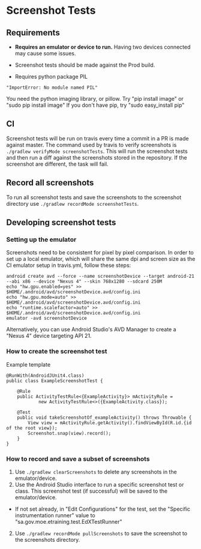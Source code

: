 # Screenshot Tests

## Requirements

* **Requires an emulator or device to run.** Having two devices connected may cause some issues. 

* Screenshot tests should be made against the Prod build.

* Requires python package PIL
```
"ImportError: No module named PIL" 
```
You need the python imaging library, or pillow.
Try "pip install image" or "sudo pip install image"
If you don't have pip, try "sudo easy_install pip"

## CI
Screenshot tests will be run on travis every time a commit in a PR is made against master. The command used by travis to verify screenshots is `./gradlew verifyMode screenshotTests`. This will run the screenshot tests and then run a diff against the screenshots stored in the repository. If the screenshot are different, the task will fail.

## Record all screenshots

To run all screenshot tests and save the screenshots to the screenshot directory use `./gradlew recordMode screenshotTests`.

## Developing screenshot tests

### Setting up the emulator

Screenshots need to be consistent for pixel by pixel comparison. In order to set up a local emulator, which will share the same dpi and screen size as the CI emulator setup in travis.yml, follow these steps:

```
android create avd --force --name screenshotDevice --target android-21 --abi x86 --device "Nexus 4" --skin 768x1280 --sdcard 250M
echo "hw.gpu.enabled=yes" >> $HOME/.android/avd/screenshotDevice.avd/config.ini
echo "hw.gpu.mode=auto" >> $HOME/.android/avd/screenshotDevice.avd/config.ini
echo "runtime.scalefactor=auto" >> $HOME/.android/avd/screenshotDevice.avd/config.ini
emulator -avd screenshotDevice
```

Alternatively, you can use Android Studio's AVD Manager to create a "Nexus 4" device targeting API 21.

### How to create the screenshot test

Example template
```
@RunWith(AndroidJUnit4.class)
public class ExampleScreenshotTest {

    @Rule
    public ActivityTestRule<{ExampleActivity}> mActivityRule =
            new ActivityTestRule<>({ExampleActivity.class});

    @Test
    public void takeScreenshotOf_exampleActivity() throws Throwable {
        View view = mActivityRule.getActivity().findViewById(R.id.{id of the root view});
        Screenshot.snap(view).record();
    }
}
```
### How to record and save a subset of screenshots

1. Use `./gradlew clearScreenshots` to delete any screenshots in the emulator/device.
1. Use the Android Studio interface to run a specific screenshot test or class. This screenshot test (if successful) will be saved to the emulator/device.
  * If not set already, in "Edit Configurations" for the test, set the "Specific instrumentation runner" value to "sa.gov.moe.etraining.test.EdXTestRunner"
2. Use `./gradlew recordMode pullScreenshots` to save the screenshot to the screenshots directory.


